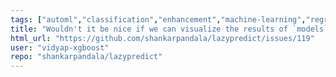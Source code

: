 ```yaml
---
tags: ["automl","classification","enhancement","machine-learning","regression"]
title: "Wouldn't it be nice if we can visualize the results of `models` instead of just looking at the table?"
html_url: "https://github.com/shankarpandala/lazypredict/issues/119"
user: "vidyap-xgboost"
repo: "shankarpandala/lazypredict"
---
```


